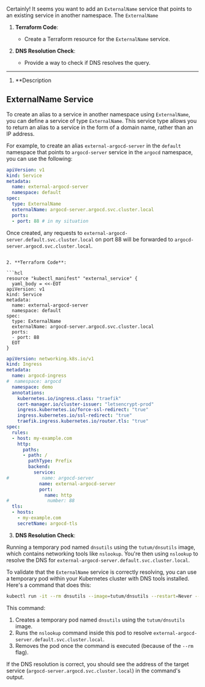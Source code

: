 Certainly! It seems you want to add an `ExternalName` service that points to an existing service in another namespace. The `ExternalName` 
1. **Terraform Code**:
    - Create a Terraform resource for the `ExternalName` service.
    
2. **DNS Resolution Check**:
    - Provide a way to check if DNS resolves the query.

---

1. **Description 

## ExternalName Service

To create an alias to a service in another namespace using `ExternalName`, you can define a service of type `ExternalName`. This service type allows you to return an alias to a service in the form of a domain name, rather than an IP address.

For example, to create an alias `external-argocd-server` in the `default` namespace that points to `argocd-server` service in the `argocd` namespace, you can use the following:

```yaml
apiVersion: v1
kind: Service
metadata:
  name: external-argocd-server
  namespace: default
spec:
  type: ExternalName
  externalName: argocd-server.argocd.svc.cluster.local
  ports:
  - port: 88 # in my situation
```

Once created, any requests to `external-argocd-server.default.svc.cluster.local` on port 88 will be forwarded to `argocd-server.argocd.svc.cluster.local`.
```

2. **Terraform Code**:

```hcl
resource "kubectl_manifest" "external_service" {
  yaml_body = <<-EOT
apiVersion: v1
kind: Service
metadata:
  name: external-argocd-server
  namespace: default
spec:
  type: ExternalName
  externalName: argocd-server.argocd.svc.cluster.local
  ports:
  - port: 88
  EOT
}
```

```yaml
apiVersion: networking.k8s.io/v1
kind: Ingress
metadata:
  name: argocd-ingress
#  namespace: argocd
  namespace: demo
  annotations:
    kubernetes.io/ingress.class: "traefik"
    cert-manager.io/cluster-issuer: "letsencrypt-prod"
    ingress.kubernetes.io/force-ssl-redirect: "true"
    ingress.kubernetes.io/ssl-redirect: "true"
    traefik.ingress.kubernetes.io/router.tls: "true"
spec:
  rules:
  - host: my-example.com
    http:
      paths:
      - path: /
        pathType: Prefix
        backend:
          service:
#            name: argocd-server
            name: external-argocd-server
            port:
              name: http
#              number: 88
  tls:
  - hosts:
    - my-example.com
    secretName: argocd-tls
```

3. **DNS Resolution Check**:

Running a temporary pod named `dnsutils` using the `tutum/dnsutils` image, which contains networking tools like `nslookup`. You're then using `nslookup` to resolve the DNS for `external-argocd-server.default.svc.cluster.local`.


To validate that the `ExternalName` service is correctly resolving, you can use a temporary pod within your Kubernetes cluster with DNS tools installed. Here's a command that does this:

```bash
kubectl run -it --rm dnsutils --image=tutum/dnsutils --restart=Never -- nslookup external-argocd-server.defaultt.svc.cluster.local
```

This command:

1. Creates a temporary pod named `dnsutils` using the `tutum/dnsutils` image.
2. Runs the `nslookup` command inside this pod to resolve `external-argocd-server.default.svc.cluster.local`.
3. Removes the pod once the command is executed (because of the `--rm` flag).

If the DNS resolution is correct, you should see the address of the target service (`argocd-server.argocd.svc.cluster.local`) in the command's output.
